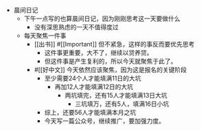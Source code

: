 - 晨间日记
    - 下午一点写的也算晨间日记，因为刚刚思考这一天要做什么
        - 没有深思熟虑的一天不值得度过
    - 每天聚焦一件事
        - [[出书]] #[[Important]] 但不紧急，这样的事反而要优先思考
            - 这件事更重要，大不了，继续以贷养贷。
            - 但这件事是产生复利的，所以今天就聚焦于此了。
        - #[[好中文]] 今天依然应该聚焦，因为这是报名的关键阶段
            - 至少需要24个人才能填满11日的大坑
                - 再加12人才能填满12日的大坑
                    - 两坑填完，还有15人才能填满13日大坑
                        - 三坑填万，还有5人，填满16日小坑
            - 综上，还要56人才能填满本月之坑
            - 今天写一篇公众号，继续推广，要加强力度。
